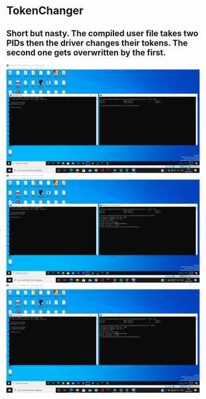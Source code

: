 # TokenChanger
Short but nasty. The compiled user file takes two PIDs then the driver changes their tokens. The second one gets overwritten by the first.
-----------
![alt text](https://github.com/Flerov/TokenChanger/blob/misc/Pre.png)
![alt text](https://github.com/Flerov/TokenChanger/blob/misc/Mid.png)
![alt text](https://github.com/Flerov/TokenChanger/blob/misc/Post.png)
